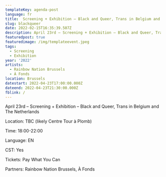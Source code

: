 ```yaml
---
templateKey: agenda-post
language: fr
title:  Screening + Exhibition – Black and Queer, Trans in Belgium and The Netherlands
slug: blackqueer
date: 2022-02-15T16:35:39.507Z
description: April 23rd – Screening + Exhibition – Black and Queer, Trans in Belgium and The Netherlands
featuredpost: true
featuredimage: /img/templateevent.jpeg
tags:
  - Screening
  - Exhibition
year: '2022'
artists:
  - Rainbow Nation Brussels
  - À Fonds
location: Brussels
datestart: 2022-04-23T17:00:00.000Z
dateend: 2022-04-23T21:30:00.000Z
fblink: /
---
```

April 23rd – Screening + Exhibition – Black and Queer, Trans in Belgium and The Netherlands

Location: TBC (likely Centre Tour à Plomb)

Time: 18:00-22:00

Language: EN

CST: Yes

Tickets: Pay What You Can

Partners: Rainbow Nation Brussels, À Fonds

